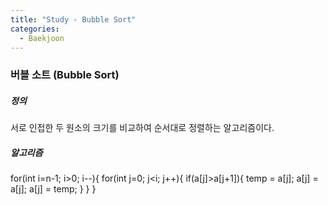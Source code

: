 ```yaml
---
title: "Study - Bubble Sort"
categories:
  - Baekjoon
---
```


### 버블 소트 (Bubble Sort)

##### 정의
서로 인접한 두 원소의 크기를 비교하여 순서대로 정렬하는 알고리즘이다.

##### 알고리즘
for(int i=n-1; i>0; i--){
        for(int j=0; j<i; j++){
            if(a[j]>a[j+1]){
                temp = a[j];
                a[j] = a[j];
                a[j] = temp;
            }
        }
    }
